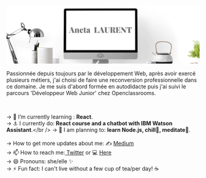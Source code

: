 ![alt text](https://raw.githubusercontent.com/ANETA-LAURENT/ANETA-LAURENT/master/Aneta.png)

<p>Passionnée depuis toujours par le développement Web, après avoir exercé plusieurs métiers, j'ai choisi de faire une reconversion professionnelle dans ce domaine. Je me suis d'abord formée en autodidacte puis j'ai suivi le parcours 'Développeur Web Junior' chez Openclassrooms.</p> 
<br />


-> 📖 I’m currently learning : <strong>React</strong>.<br />
-> ⚓ I currently do:<strong>  React course and a chatbot with IBM Watson Assistant</strong>.</br />
->  📅 I am planning to: <strong> learn Node.js,    chill🤗,     meditate🧘</strong>.<br />    
->  How to get more updates about me:  ✍️ <a href="https://anetado.medium.com/"> Medium </a><br />
-> 📫 How to reach me:<a href="https://twitter.com/Aneta_oo_" target="_blank"> Twitter</a> or 💻 <a href="https://aneta-laurent.github.io/portfolio/index.html" target="_blank"> Here</a><br />
-> 😄 Pronouns: she/elle ✨<br />
-> ⚡ Fun fact: I can't live without a few cup of tea/per day! ☕ 

